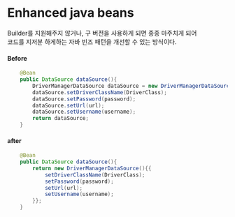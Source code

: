 # Enhanced java beans

Builder를 지원해주지 않거나, 구 버전을 사용하게 되면 종종 마주치게 되어 \
코드를 지저분 하게하는 자바 빈즈 패턴을 개선할 수 있는 방식이다.

#### Before

```java
    @Bean
    public DataSource dataSource(){
        DriverManagerDataSource dataSource = new DriverManagerDataSource();
        dataSource.setDriverClassName(DriverClass);
        dataSource.setPassword(password);
        dataSource.setUrl(url);
        dataSource.setUsername(username);
        return dataSource;
    }
```

#### after

```java
    @Bean
    public DataSource dataSource(){
        return new DriverManagerDataSource(){{
            setDriverClassName(DriverClass);
            setPassword(password);
            setUrl(url);
            setUsername(username);
        }};
    }

```

